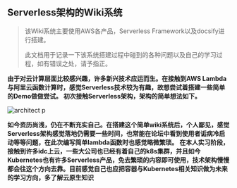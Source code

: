 ## Serverless架构的Wiki系统
>该Wiki系统主要使用AWS各产品，Serverless Framework以及docsify进行搭建。
>
>此文档用于记录一下该系统搭建过程中碰到的各种问题以及自己的学习过程，如有错误之处，请予指正。
<!-- ![github p](_images/deploy-github-pages.png)图片测试-->

**由于对云计算层面比较感兴趣，许多新兴技术应运而生。在接触到AWS Lambda与阿里云函数计算时，感觉Serverless技术较为有趣，故想尝试着搭建一些简单的Demo做做尝试。
初次接触Serverless架构，架构的简单想法如下。**

![architect p](_images/architeture.png)


**如今资历尚浅，仍在不断充实自己。在搭建这个简单wiki系统后，个人鄙见，感觉Serverless架构感觉落地仍需要一些时间，也常能在论坛中看到使用者诟病冷启动等等问题，在此次编写简单lambda函数时也感觉略微繁琐。**
**在本人实习阶段，接触到许多idc上云，一些大公司也已经有着自己的k8s集群，并且如今Kubernetes也有许多Serverless产品，免去繁琐的内容即可使用，技术架构慢慢都会往这个方向去靠。目前感觉自己也应把容器与Kubernetes相关知识做为未来的学习方向，多了解云原生知识**